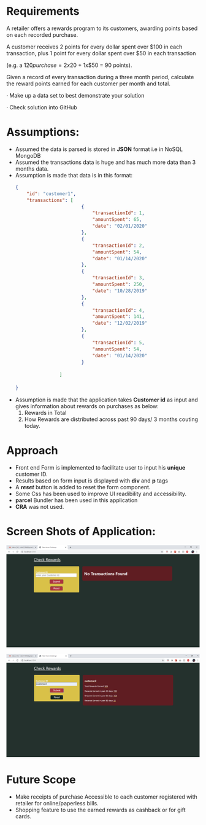 # Requirements
A retailer offers a rewards program to its customers, awarding points based on each recorded purchase.

 

A customer receives 2 points for every dollar spent over $100 in each transaction, plus 1 point for every dollar spent over $50 in each transaction

(e.g. a $120 purchase = 2x$20 + 1x$50 = 90 points).

 

Given a record of every transaction during a three month period, calculate the reward points earned for each customer per month and total.

 

·         Make up a data set to best demonstrate your solution

·         Check solution into GitHub


# Assumptions:

* Assumed the data is parsed is stored in **JSON** format i.e in NoSQL MongoDB
* Assumed the transactions data is huge and has much more data than 3 months data.
* Assumption is made that data is in this format:
    ```json
    {
        "id": "customer1",
        "transactions": [
                            {
                                "transactionId": 1,
                                "amountSpent": 65,
                                "date": "02/01/2020"
                            },
                            {
                                "transactionId": 2,
                                "amountSpent": 54,
                                "date": "01/14/2020"
                            },
                            {
                                "transactionId": 3,
                                "amountSpent": 250,
                                "date": "10/28/2019"
                            },
                            {
                                "transactionId": 4,
                                "amountSpent": 141,
                                "date": "12/02/2019"
                            },
                            {
                                "transactionId": 5,
                                "amountSpent": 54,
                                "date": "01/14/2020"
                            }
    
                    ]
                
    }
    
    ```
* Assumption is made that the application takes **Customer id** as input and gives information about rewards on purchases as below:
    1. Rewards in Total
    2. How Rewards are distributed across past 90 days/ 3 months couting today.


# Approach

* Front end Form is implemented to facilitate user to input his **unique** customer ID.
* Results based on form input is displayed with **div** and **p** tags
* A **_reset_** button is added to reset the form component.
* Some Css has been used to improve UI readibility and accessibility.
* **parcel** Bundler has been used in this application
* **CRA** was not used.


# Screen Shots of Application:

![screenshot1](https://github.com/rohitm94/Takehome/blob/master/images/image1.png)

![screenshot2](https://github.com/rohitm94/Takehome/blob/master/images/image2.png)

# Future Scope

* Make receipts of purchase Accessible to  each customer registered with retailer for online/paperless bills.
* Shopping feature to use the earned rewards as cashback or for gift cards.
